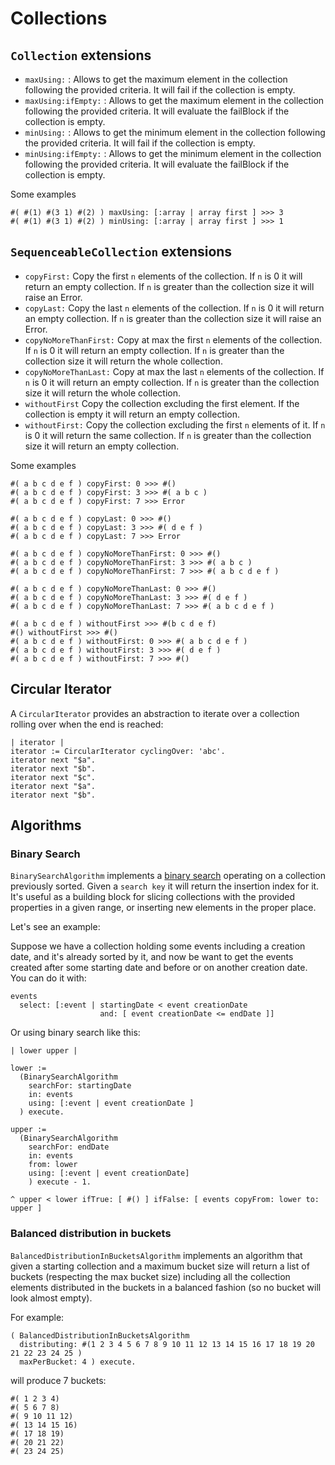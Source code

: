 # Collections

## `Collection` extensions

- `maxUsing:` : Allows to get the maximum element in the collection following the provided criteria. It will fail if the collection is empty.
- `maxUsing:ifEmpty:` : Allows to get the maximum element in the collection following the provided criteria. It will evaluate the failBlock if the collection is empty.
- `minUsing:` : Allows to get the minimum element in the collection following the provided criteria. It will fail if the collection is empty.
- `minUsing:ifEmpty:` : Allows to get the minimum element in the collection following the provided criteria. It will evaluate the failBlock if the collection is empty.

Some examples

```smalltalk
#( #(1) #(3 1) #(2) ) maxUsing: [:array | array first ] >>> 3
#( #(1) #(3 1) #(2) ) minUsing: [:array | array first ] >>> 1
```

## `SequenceableCollection` extensions

- `copyFirst:` Copy the first `n` elements of the collection. If `n` is 0 it will return an empty collection. If `n` is greater than the collection size it will raise an Error.
- `copyLast:` Copy the last `n` elements of the collection. If `n` is 0 it will return an empty collection. If `n` is greater than the collection size it will raise an Error.
- `copyNoMoreThanFirst:` Copy at max the first `n` elements of the collection. If `n` is 0 it will return an empty collection. If `n` is greater than the collection size it will return the whole collection.
- `copyNoMoreThanLast:` Copy at max the last `n` elements of the collection. If `n` is 0 it will return an empty collection. If `n` is greater than the collection size it will return the whole collection.
- `withoutFirst` Copy the collection excluding the first element. If the collection is empty it will return an empty collection.
- `withoutFirst:` Copy the collection excluding the first `n` elements of it. If `n` is 0 it will return the same collection. If `n` is greater than the collection size it will return an empty collection.

Some examples

```smalltalk
#( a b c d e f ) copyFirst: 0 >>> #()
#( a b c d e f ) copyFirst: 3 >>> #( a b c )
#( a b c d e f ) copyFirst: 7 >>> Error

#( a b c d e f ) copyLast: 0 >>> #()
#( a b c d e f ) copyLast: 3 >>> #( d e f )
#( a b c d e f ) copyLast: 7 >>> Error

#( a b c d e f ) copyNoMoreThanFirst: 0 >>> #()
#( a b c d e f ) copyNoMoreThanFirst: 3 >>> #( a b c )
#( a b c d e f ) copyNoMoreThanFirst: 7 >>> #( a b c d e f )

#( a b c d e f ) copyNoMoreThanLast: 0 >>> #()
#( a b c d e f ) copyNoMoreThanLast: 3 >>> #( d e f )
#( a b c d e f ) copyNoMoreThanLast: 7 >>> #( a b c d e f )

#( a b c d e f ) withoutFirst >>> #(b c d e f)
#() withoutFirst >>> #()
#( a b c d e f ) withoutFirst: 0 >>> #( a b c d e f )
#( a b c d e f ) withoutFirst: 3 >>> #( d e f )
#( a b c d e f ) withoutFirst: 7 >>> #()

```

## Circular Iterator

A `CircularIterator` provides an abstraction to iterate over a collection rolling over when the end is reached:

```smalltalk
| iterator |
iterator := CircularIterator cyclingOver: 'abc'.
iterator next "$a".
iterator next "$b".
iterator next "$c".
iterator next "$a".
iterator next "$b".
```

## Algorithms

### Binary Search

`BinarySearchAlgorithm` implements a [binary search](https://en.wikipedia.org/wiki/Binary_search_algorithm) operating on a collection previously sorted. Given a `search key` it will return the insertion index for it. It's useful as a building block for slicing collections with the provided properties in a given range, or inserting new elements in the proper place.

Let's see an example:

Suppose we have a collection holding some events including a creation date, and it's already sorted by it, and now be want to get the events created after some starting date and before or on another creation date. You can do it with:

```smalltalk
events
  select: [:event | startingDate < event creationDate  
                    and: [ event creationDate <= endDate ]]
```

Or using binary search like this:

```smalltalk
| lower upper |

lower :=
  (BinarySearchAlgorithm
    searchFor: startingDate
    in: events
    using: [:event | event creationDate ]    
  ) execute.

upper :=
  (BinarySearchAlgorithm
    searchFor: endDate
    in: events
    from: lower
    using: [:event | event creationDate]
    ) execute - 1.

^ upper < lower ifTrue: [ #() ] ifFalse: [ events copyFrom: lower to: upper ]
```

### Balanced distribution in buckets

`BalancedDistributionInBucketsAlgorithm` implements an algorithm that given a starting collection and a maximum bucket size will return a list of buckets (respecting the max bucket size) including all the collection elements distributed in the buckets in a balanced fashion (so no bucket will look almost empty).

For example:

```smalltalk
( BalancedDistributionInBucketsAlgorithm
  distributing: #(1 2 3 4 5 6 7 8 9 10 11 12 13 14 15 16 17 18 19 20 21 22 23 24 25 )
  maxPerBucket: 4 ) execute.
```

will produce 7 buckets:

```smalltalk
#( 1 2 3 4)
#( 5 6 7 8)
#( 9 10 11 12)
#( 13 14 15 16)
#( 17 18 19)
#( 20 21 22)
#( 23 24 25)
```
